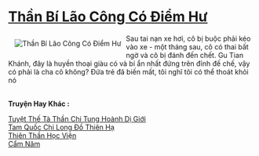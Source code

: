 <a href="https://truyentiki.com/than-bi-lao-cong-co-diem-hu.31733/" title="Thần Bí Lão Công Có Điểm Hư"><h1>Thần Bí Lão Công Có Điểm Hư</h1></a><div style="display:table"><img align="right" style="float: left; padding: 10px;" src="https://truyentiki.com/a/img/str/src/31733.jpg" alt="Thần Bí Lão Công Có Điểm Hư">Sau tai nạn xe hơi, cô bị buộc phải kéo vào xe - một tháng sau, cô có thai bất ngờ và cô bị đánh đến chết. Gu Tian Khánh, đây là huyền thoại giàu có và bí ẩn nhất đứng trên đỉnh đế chế, vậy có phải là cha cô không? Đứa trẻ đã biến mất, tôi nghĩ tôi có thể thoát khỏi nó</div><p><br><b>Truyện Hay Khác :</b></p><a href="https://truyentiki.com/tuyet-the-ta-than-chi-tung-hoanh-di-gioi.31732/" alt="Tuyệt Thế Tà Thần Chi Tung Hoành Dị Giới">Tuyệt Thế Tà Thần Chi Tung Hoành Dị Giới</a><br/><a href="https://github.com/nownovels/topcv/tree/master/truyenhay/31601/README.md" alt="Tam Quốc Chi Long Đồ Thiên Hạ">Tam Quốc Chi Long Đồ Thiên Hạ</a><br/><a href="https://github.com/nownovels/topcv/tree/master/truyenhay/31692/README.md" alt="Thiên Thần Học Viện">Thiên Thần Học Viện</a><br/><a href="https://www.flickr.com/photos/188164041@N05/49951991823/" alt="Cẩm Năm">Cẩm Năm</a><br/>